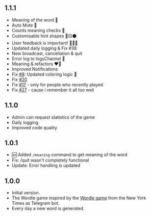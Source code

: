## 1.1.1

- Meaning of the word 📖
- Auto Mute 🔕
- Counts meaning checks 📖
- Customisable hint shapes 💚🟨⚫️
- User feedback is important! 👩🏻‍⚖️
- Updated daily logging & Fix #38
- New broadcast, cancellation & quit
- Error log to logsChannel 👀
- Meaning & refactors ❤️‍🔥
- Improved Notifications
- Fix [#8](https://github.com/HeySreelal/xwordle/issues/8): Updated coloring logic 🚀
- Fix [#20](https://github.com/HeySreelal/xwordle/issues/20)
- Fix [#17](https://github.com/HeySreelal/xwordle/issues/17) - only for people who recently played
- Fix [#27](https://github.com/HeySreelal/xwordle/issues/27) - cause i remember it all too well

## 1.1.0

- Admin can request statistics of the game
- Daily logging
- Improved code quality

## 1.0.1

- 🆕 Added `/meaning` command to get meaning of the word
- Fix: /quit wasn't completely functional
- Update: Error handling is updated

## 1.0.0

- Initial version.
- The Wordle game inspired by the [Wordle game](https://www.nytimes.com/games/wordle/index.html) from the New York Times as Telegram bot.
- Every day a new word is generated.
